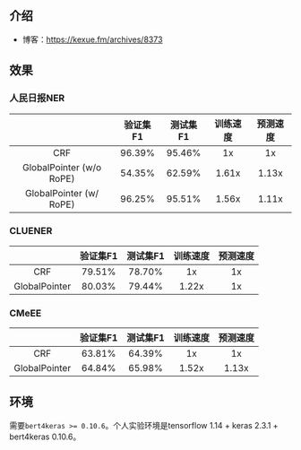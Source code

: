 ## 介绍

- 博客：https://kexue.fm/archives/8373

## 效果

### 人民日报NER

| | 验证集F1 | 测试集F1 | 训练速度 | 预测速度 |
| :-: | :-: | :-: | :-: | :-: |
| CRF | 96.39% | 95.46% | 1x | 1x |
| GlobalPointer (w/o RoPE) | 54.35% | 62.59% | 1.61x | 1.13x |
| GlobalPointer (w/ RoPE) | 96.25% | 95.51% | 1.56x | 1.11x |

### CLUENER

| | 验证集F1 | 测试集F1 | 训练速度 | 预测速度 |
| :-: | :-: | :-: | :-: | :-: |
| CRF | 79.51% | 78.70% | 1x | 1x |
| GlobalPointer | 80.03% | 79.44% | 1.22x | 1x |

### CMeEE

| | 验证集F1 | 测试集F1 | 训练速度 | 预测速度 |
| :-: | :-: | :-: | :-: | :-: |
| CRF | 63.81% | 64.39% | 1x | 1x |
| GlobalPointer | 64.84% | 65.98% | 1.52x | 1.13x |

## 环境

需要`bert4keras >= 0.10.6`。个人实验环境是tensorflow 1.14 + keras 2.3.1 + bert4keras 0.10.6。
